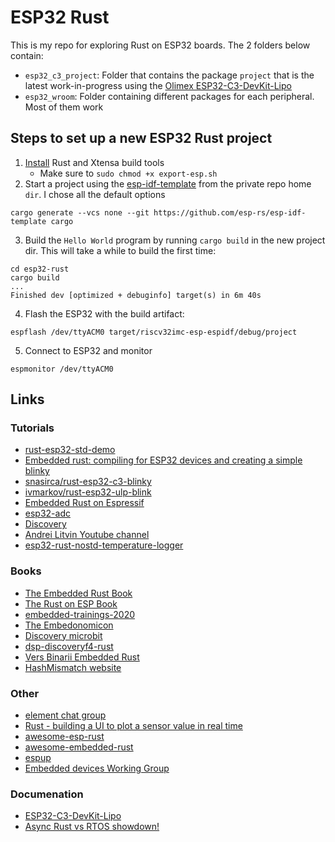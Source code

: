 # ESP32 Rust

This is my repo for exploring Rust on ESP32 boards.  The 2 folders below contain:

- `esp32_c3_project`: Folder that contains the package `project` that is the latest work-in-progress using the [Olimex ESP32-C3-DevKit-Lipo](https://www.olimex.com/Products/IoT/ESP32-C3/ESP32-C3-DevKit-Lipo/open-source-hardware)
- `esp32_wroom`: Folder containing different packages for each peripheral.  Most of them work

## Steps to set up a new ESP32 Rust project
1. [Install](https://github.com/esp-rs/rust-build) Rust and Xtensa build tools
    - Make sure to `sudo chmod +x export-esp.sh`
2. Start a project using the [esp-idf-template](https://github.com/esp-rs/esp-idf-template) from the private repo home `dir`. I chose all the default options
```
cargo generate --vcs none --git https://github.com/esp-rs/esp-idf-template cargo
```
3. Build the `Hello World` program by running `cargo build` in the new project dir. This will take a while to build the first time:
```
cd esp32-rust
cargo build
...
Finished dev [optimized + debuginfo] target(s) in 6m 40s
```
4. Flash the ESP32 with the build artifact:
```
espflash /dev/ttyACM0 target/riscv32imc-esp-espidf/debug/project
```
5. Connect to ESP32 and monitor
```
espmonitor /dev/ttyACM0
```

## Links
### Tutorials
- [rust-esp32-std-demo](https://github.com/ivmarkov/rust-esp32-std-demo)
- [Embedded rust: compiling for ESP32 devices and creating a simple blinky](https://www.youtube.com/watch?v=Sm413MNQE_A)
- [snasirca/rust-esp32-c3-blinky](https://github.com/snasirca/rust-esp32-c3-blinky)
- [ivmarkov/rust-esp32-ulp-blink](https://github.com/ivmarkov/rust-esp32-ulp-blink)
- [Embedded Rust on Espressif](https://espressif-trainings.ferrous-systems.com/)
- [esp32-adc](https://github.com/tecywiz121/esp32-adc)
- [Discovery](https://github.com/rust-embedded/discovery)
- [Andrei Litvin Youtube channel](https://www.youtube.com/c/AndreiLitvinCa)
- [esp32-rust-nostd-temperature-logger](https://github.com/bjoernQ/esp32-rust-nostd-temperature-logger)


### Books
- [The Embedded Rust Book](https://docs.rust-embedded.org/book/intro/index.html)
- [The Rust on ESP Book](https://esp-rs.github.io/book/introduction.html)
- [embedded-trainings-2020](https://github.com/ferrous-systems/embedded-trainings-2020)
- [The Embedonomicon](https://docs.rust-embedded.org/embedonomicon/index.html)
- [Discovery microbit](https://docs.rust-embedded.org/discovery/microbit/)
- [dsp-discoveryf4-rust](https://github.com/jacobrosenthal/dsp-discoveryf4-rust/)
- [Vers Binarii Embedded Rust](https://www.youtube.com/playlist?list=PLP_X41VhYn5X6Wwjnm0bRwI3n2pdaszxU)
- [HashMismatch website](http://www.hashmismatch.net/libraries/)
### Other
- [element chat group](https://app.element.io/#/room/#esp-rs:matrix.org)
- [Rust - building a UI to plot a sensor value in real time](https://www.youtube.com/watch?v=zUvHkkkrmIY)
- [awesome-esp-rust](https://github.com/esp-rs/awesome-esp-rust)
- [awesome-embedded-rust](https://github.com/rust-embedded/awesome-embedded-rust)
- [espup](https://github.com/esp-rs/espup)
- [Embedded devices Working Group](https://github.com/rust-embedded/wg)
### Documenation
- [ESP32-C3-DevKit-Lipo](https://www.olimex.com/Products/IoT/ESP32-C3/ESP32-C3-DevKit-Lipo/open-source-hardware)
- [Async Rust vs RTOS showdown!](https://tweedegolf.nl/en/blog/65/async-rust-vs-rtos-showdown)








